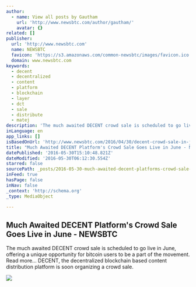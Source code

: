 ```yaml
---
author:
  - name: View all posts by Gautham
    url: 'http://www.newsbtc.com/author/gautham/'
    avatar: {}
related: []
publisher:
  url: 'http://www.newsbtc.com'
  name: NEWSBTC
  favicon: 'https://s3.amazonaws.com/common-newsbtc/images/favicon.ico'
  domain: www.newsbtc.com
keywords:
  - decent
  - decentralized
  - content
  - platform
  - blockchain
  - layer
  - dct
  - sale
  - distribute
  - matej
description: 'The much awaited DECENT crowd sale is scheduled to go live in June, offering a unique opportunity for bitcoin users to be a part of the movement. Read more... DECENT, the decentralized blockchain based content distribution platform is soon organizing a crowd sale.'
inLanguage: en
app_links: []
isBasedOnUrl: 'http://www.newsbtc.com/2016/04/30/decent-crowd-sale-in-june/'
title: "Much Awaited DECENT Platform's Crowd Sale Goes Live in June - NEWSBTC"
datePublished: '2016-05-30T15:10:48.821Z'
dateModified: '2016-05-30T06:12:30.554Z'
starred: false
sourcePath: _posts/2016-05-30-much-awaited-decent-platforms-crowd-sale-goes-live-in-june.md
inFeed: true
hasPage: false
inNav: false
_context: 'http://schema.org'
_type: MediaObject

---
```

<article style=""><h1>Much Awaited DECENT Platform's Crowd Sale Goes Live in June - NEWSBTC</h1><p>The much awaited DECENT crowd sale is scheduled to go live in June, offering a unique opportunity for bitcoin users to be a part of the movement. Read more... DECENT, the decentralized blockchain based content distribution platform is soon organizing a crowd sale.</p><img src="http://s3.amazonaws.com/main-newsbtc-images/2016/04/30191608/DecentCOver.jpg" /></article>